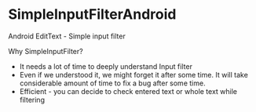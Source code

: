 # SimpleInputFilterAndroid
Android EditText - Simple input filter

Why SimpleInputFilter?
 * It needs a lot of time to deeply understand Input filter
 * Even if we understood it, we might forget it after some time. It will take considerable amount of time to fix a bug after some time.
 * Efficient - you can decide to check entered text or whole text while filtering
